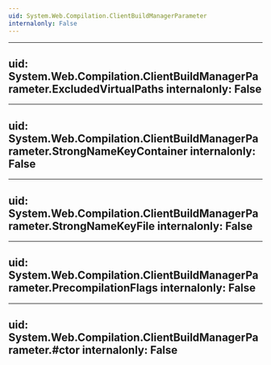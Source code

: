 ```yaml
---
uid: System.Web.Compilation.ClientBuildManagerParameter
internalonly: False
---
```


---
uid: System.Web.Compilation.ClientBuildManagerParameter.ExcludedVirtualPaths
internalonly: False
---

---
uid: System.Web.Compilation.ClientBuildManagerParameter.StrongNameKeyContainer
internalonly: False
---

---
uid: System.Web.Compilation.ClientBuildManagerParameter.StrongNameKeyFile
internalonly: False
---

---
uid: System.Web.Compilation.ClientBuildManagerParameter.PrecompilationFlags
internalonly: False
---

---
uid: System.Web.Compilation.ClientBuildManagerParameter.#ctor
internalonly: False
---
